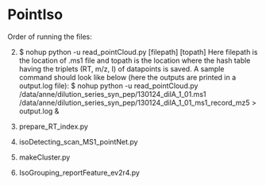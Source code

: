# PointIso

Order of running the files:
 
2. $ nohup python -u read_pointCloud.py [filepath] [topath]
   Here filepath is the location of .ms1 file and topath is the location where the hash table having the triplets (RT, m/z, I) of datapoints is saved. 
   A sample command should look like below (here the outputs are printed in a output.log file):
   $ nohup python -u read_pointCloud.py /data/anne/dilution_series_syn_pep/130124_dilA_1_01.ms1 /data/anne/dilution_series_syn_pep/130124_dilA_1_01_ms1_record_mz5 >      output.log &
   
3. prepare_RT_index.py

4. isoDetecting_scan_MS1_pointNet.py
5. makeCluster.py
6. IsoGrouping_reportFeature_ev2r4.py
